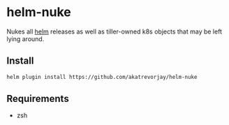 helm-nuke
=========

Nukes all [helm](https://github.com/kubernetes/helm) releases as well as tiller-owned k8s objects that may be left lying
around.

Install
-------

```sh
helm plugin install https://github.com/akatrevorjay/helm-nuke
```

Requirements
------------

* zsh
